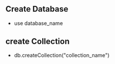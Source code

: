 # 

## Create Database 

- use database_name

## create Collection

- db.createCollection("collection_name")

  
